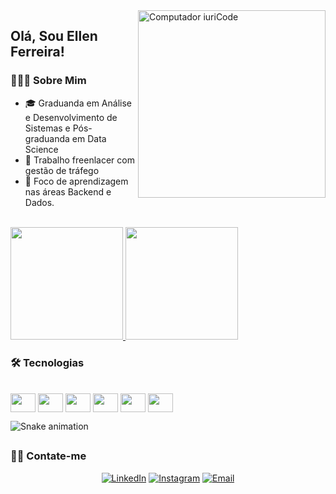<img src="https://raw.githubusercontent.com/MicaelliMedeiros/micaellimedeiros/master/image/computer-illustration.png" min-width="300px" max-width="300px" width="300px" align="right" alt="Computador iuriCode">

<h2> Olá, Sou Ellen Ferreira! </h2>

<h3> 👩🏾‍💻  Sobre Mim </h3>

* 🎓 Graduanda em Análise e Desenvolvimento de Sistemas e Pós-graduanda em Data Science
* 💼 Trabalho freenlacer com gestão de tráfego 
* 🎯 Foco de aprendizagem nas áreas Backend e Dados.


<br>
<a href="https://github.com/ferreiraellen">
  <img height="180em" src="https://github-readme-stats.vercel.app/api?username=ferreiraellen&theme=buefy&show_icons=true" />
  <img height="180em" src="https://github-readme-stats.vercel.app/api/top-langs/?username=ferreiraellen&theme=buefy&layout=compact&langs_count=7" />
</a>
</br>


<h3> 🛠 Tecnologias </h3>

<div style="display: inline_block"><br>
  <img align="center" height="30" width="40" src="https://cdn-icons-png.flaticon.com/512/5968/5968292.png">
  <img align="center"  height="30" width="40" src="https://cdn-icons-png.flaticon.com/512/5968/5968381.png">
  <img align="center"  height="30" width="40" src="https://cdn-icons-png.flaticon.com/512/919/919852.png">
  <img align="center"  height="30" width="40" src="https://cdn0.iconfinder.com/data/icons/flat-round-system/512/java-512.png">
  <img align="center"  height="30" width="40" src="https://cdn3.iconfinder.com/data/icons/popular-services-brands/512/angular-js-512.png">
  <img align="center"  height="30" width="40" src="https://cdn-icons-png.flaticon.com/512/29/29165.png">
 
 ![Snake animation](https://github.com/ferreiraellen/ferreiraellen/blob/output/github-contribution-grid-snake.svg)
 
</div>

##

<h3> 🤝🏾 Contate-me </h3>

<p align="center">
<a href="https://www.linkedin.com/in/ellen-ferreira-/"><img alt="LinkedIn" src="https://img.shields.io/badge/LinkedIn-Ellen-Ferreira--blue?style=flat-square&logo=linkedin"></a>
<a href="https://www.instagram.com/ellenk.f/"><img alt="Instagram" src="https://img.shields.io/badge/Instagram-ellenk.f-blue?style=flat-square&logo=instagram"></a>
<a href="mailto:ferreira.ellenk@gmail.com"><img alt="Email" src="https://img.shields.io/badge/Email-ferreira.ellenk@gmail.com-blue?style=flat-square&logo=gmail"></a>
</p>


